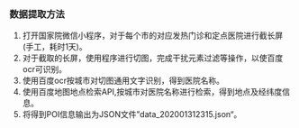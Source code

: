 ### 数据提取方法
1. 打开国家院微信小程序，对于每个市的对应发热门诊和定点医院进行截长屏(手工，耗时1天)。
2. 对于截取的长屏，使用程序进行切图，完成干扰元素过滤等操作，以使百度ocr可识别。
3. 使用百度ocr按城市对切图通用文字识别，得到医院名称。
4. 使用百度地图地点检索API,按城市对医院名称进行检索，得到地点及经纬度信息。
5. 将得到POI信息输出为JSON文件”data_202001312315.json“。